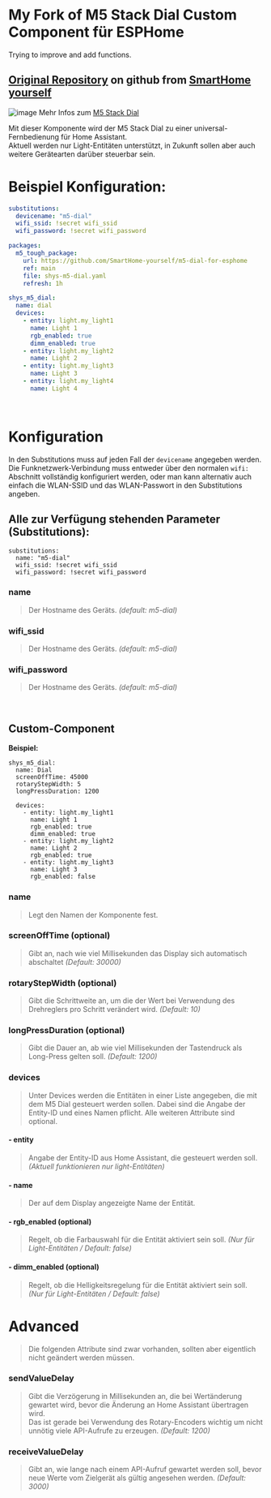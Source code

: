 # My Fork of M5 Stack Dial Custom Component für ESPHome

Trying to improve and add functions.

## [Original Repository](https://github.com/SmartHome-yourself/m5-dial-for-esphome) on github from [SmartHome yourself](https://github.com/SmartHome-yourself) 

![image](https://github.com/SmartHome-yourself/m5-dial-for-esphome/assets/705724/6d268fe4-ef71-40bb-b70c-797453b1d06b)
Mehr Infos zum [M5 Stack Dial](https://shop.m5stack.com/products/m5stack-dial-esp32-s3-smart-rotary-knob-w-1-28-round-touch-screen)
  
Mit dieser Komponente wird der M5 Stack Dial zu einer universal-Fernbedienung für Home Assistant.  
Aktuell werden nur Light-Entitäten unterstützt, in Zukunft sollen aber auch weitere Gerätearten darüber steuerbar sein.  

  
# Beispiel Konfiguration:
```yaml
substitutions:
  devicename: "m5-dial"
  wifi_ssid: !secret wifi_ssid
  wifi_password: !secret wifi_password  

packages:
  m5_tough_package:
    url: https://github.com/SmartHome-yourself/m5-dial-for-esphome
    ref: main
    file: shys-m5-dial.yaml
    refresh: 1h

shys_m5_dial:
  name: dial
  devices:
    - entity: light.my_light1
      name: Light 1
      rgb_enabled: true
      dimm_enabled: true
    - entity: light.my_light2
      name: Light 2
    - entity: light.my_light3
      name: Light 3
    - entity: light.my_light4
      name: Light 4
```
  
&nbsp;  
  
# Konfiguration
In den Substitutions muss auf jeden Fall der `devicename` angegeben werden.  
Die Funknetzwerk-Verbindung muss entweder über den normalen `wifi:` Abschnitt vollständig konfiguriert werden, oder man kann alternativ auch einfach die WLAN-SSID und das WLAN-Passwort in den Substitutions angeben. 
  
## Alle zur Verfügung stehenden Parameter (Substitutions):

```
substitutions:
  name: "m5-dial"
  wifi_ssid: !secret wifi_ssid
  wifi_password: !secret wifi_password
```
  
### name
> Der Hostname des Geräts.  *(default: m5-dial)*  
### wifi_ssid
> Der Hostname des Geräts.  *(default: m5-dial)*  
### wifi_password
> Der Hostname des Geräts.  *(default: m5-dial)*  

  
&nbsp;  
  
## Custom-Component
**Beispiel:**  
```
shys_m5_dial:
  name: Dial
  screenOffTime: 45000
  rotaryStepWidth: 5
  longPressDuration: 1200

  devices:
    - entity: light.my_light1
      name: Light 1
      rgb_enabled: true
      dimm_enabled: true
    - entity: light.my_light2
      name: Light 2
      rgb_enabled: true
    - entity: light.my_light3
      name: Light 3
      rgb_enabled: false        
```
  
### name
> Legt den Namen der Komponente fest.
### screenOffTime (optional)
> Gibt an, nach wie viel Millisekunden das Display sich automatisch abschaltet *(Default: 30000)*  
### rotaryStepWidth (optional)
> Gibt die Schrittweite an, um die der Wert bei Verwendung des Drehreglers pro Schritt verändert wird. *(Default: 10)*  
### longPressDuration (optional)
> Gibt die Dauer an, ab wie viel Millisekunden der Tastendruck als Long-Press gelten soll. *(Default: 1200)*  
  
### devices
> Unter Devices werden die Entitäten in einer Liste angegeben, die mit dem M5 Dial gesteuert werden sollen. Dabei sind die Angabe der Entity-ID und eines Namen pflicht. Alle weiteren Attribute sind optional.  
  
#### - entity
  > Angabe der Entity-ID aus Home Assistant, die gesteuert werden soll. *(Aktuell funktionieren nur light-Entitäten)*  
#### - name
  > Der auf dem Display angezeigte Name der Entität.  
#### - rgb_enabled (optional)
  > Regelt, ob die Farbauswahl für die Entität aktiviert sein soll. *(Nur für Light-Entitäten / Default: false)*  
#### - dimm_enabled (optional)
  > Regelt, ob die Helligkeitsregelung für die Entität aktiviert sein soll. *(Nur für Light-Entitäten / Default: false)*
  
  
# Advanced
> Die folgenden Attribute sind zwar vorhanden, sollten aber eigentlich nicht geändert werden müssen.  
  
### sendValueDelay
> Gibt die Verzögerung in Millisekunden an, die bei Wertänderung gewartet wird, bevor die Änderung an Home Assistant übertragen wird.  
> Das ist gerade bei Verwendung des Rotary-Encoders wichtig um nicht unnötig viele API-Aufrufe zu erzeugen. *(Default: 1200)*  
### receiveValueDelay
> Gibt an, wie lange nach einem API-Aufruf gewartet werden soll, bevor neue Werte vom Zielgerät als gültig angesehen werden. *(Default: 3000)*  

&nbsp;




